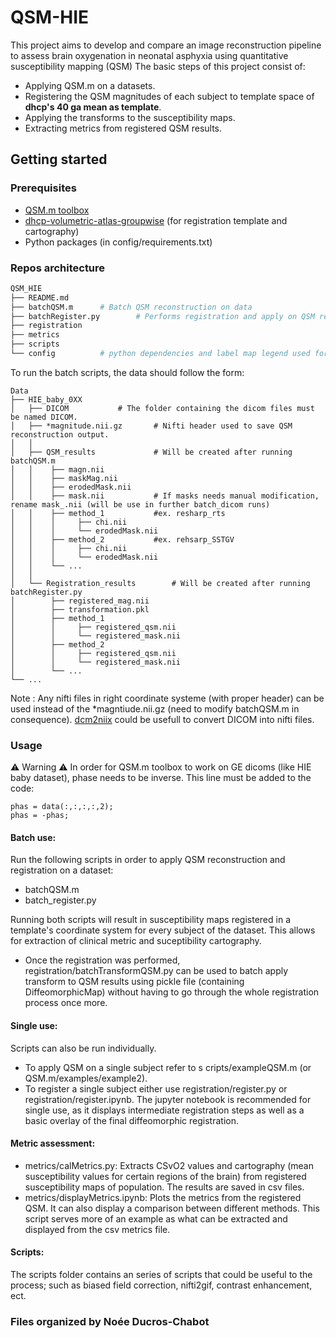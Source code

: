 # QSM-HIE
This project aims to develop and compare an image reconstruction pipeline to assess brain oxygenation in neonatal asphyxia using quantitative susceptibility mapping (QSM)
The basic steps of this project consist of: 
- Applying QSM.m on a datasets. 
- Registering the QSM magnitudes of each subject to template space of **dhcp's 40 ga mean as template**.
- Applying the transforms to the susceptibility maps.
- Extracting metrics from registered QSM results.

## Getting started

### Prerequisites

* [QSM.m toolbox](https://github.com/kamesy/QSM.m.git)
* [dhcp-volumetric-atlas-groupwise](https://gin.g-node.org/BioMedIA/dhcp-volumetric-atlas-groupwise.git) (for registration template and cartography)
* Python packages (in config/requirements.txt)
 
### Repos architecture
```bash
QSM_HIE
├── README.md
├── batchQSM.m 		# Batch QSM reconstruction on data
├── batchRegister.py		# Performs registration and apply on QSM results on all subjects.
├── registration
├── metrics
├── scripts
└── config 			# python dependencies and label map legend used for cartography. 
```

To run the batch scripts, the data should follow the form: 
```
Data
├── HIE_baby_0XX
│   ├── DICOM			# The folder containing the dicom files must be named DICOM.
│   ├── *magnitude.nii.gz		# Nifti header used to save QSM reconstruction output.
│   │
│   ├── QSM_results 			# Will be created after running batchQSM.m
│   │    ├── magn.nii			
│   │    ├── maskMag.nii
│   │    ├── erodedMask.nii
│   │    ├── mask.nii			# If masks needs manual modification, rename mask_.nii (will be use in further batch_dicom runs)
│   │    ├── method_1 			#ex. resharp_rts
│   │    │     ├── chi.nii
│   │    │     └── erodedMask.nii
│   │    ├── method_2 			#ex. rehsarp_SSTGV
│   │    │     ├── chi.nii
│   │    │     └── erodedMask.nii
│   │    └── ... 
│   │
│   └── Registration_results 		# Will be created after running batchRegister.py
│        ├── registered_mag.nii
│        ├── transformation.pkl
│        ├── method_1
│        │     ├── registered_qsm.nii
│        │     └── registered_mask.nii
│        ├── method_2
│        │     ├── registered_qsm.nii
│        │     └── registered_mask.nii
│        └── ... 
└── ...

```
Note : Any nifti files in right coordinate systeme (with proper header) can be used instead of the *magntiude.nii.gz (need to modify batchQSM.m in consequence). [dcm2niix](https://github.com/rordenlab/dcm2niix) could be usefull to convert DICOM into nifti files.

### Usage
:warning: Warning :warning: In order for QSM.m toolbox to work on GE dicoms (like HIE baby dataset), phase needs to be inverse. This line must be added to the code: 
```
phas = data(:,:,:,:,2);
phas = -phas;
```
#### Batch use:
Run the following scripts in order to apply QSM reconstruction and registration on a dataset:
- batchQSM.m
- batch_register.py

Running both scripts will result in susceptibility maps registered in a template's coordinate system for every subject of the dataset. This allows for extraction of clinical metric and suceptibility cartography.

- Once the registration was performed, registration/batchTransformQSM.py can be used to batch apply transform to QSM results using pickle file (containing DiffeomorphicMap) without having to go through the whole registration process once more.

#### Single use: 
Scripts can also be run individually. 
- To apply QSM on a single subject refer to s cripts/exampleQSM.m (or QSM.m/examples/example2). 
- To register a single subject either use registration/register.py or registration/register.ipynb. The jupyter notebook is recommended for single use, as it displays intermediate registration steps as well as a basic overlay of the final diffeomorphic registration. 

#### Metric assessment: 
- metrics/calMetrics.py: Extracts CSvO2 values and cartography (mean susceptibility values for certain regions of the brain) from registered susceptibility maps of population. The results are saved in csv files. 
- metrics/displayMetrics.ipynb: Plots the metrics from the registered QSM. It can also display a comparison between different methods. This script serves more of an example as what can be extracted and displayed from the csv metrics file.

#### Scripts:
The scripts folder contains an series of scripts that could be useful to the process; such as biased field correction, nifti2gif, contrast enhancement, ect.

### Files organized by Noée Ducros-Chabot
